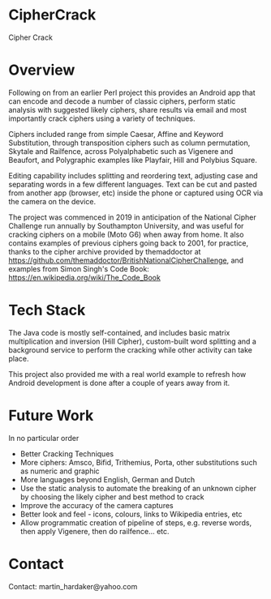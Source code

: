 # CipherCrack
Cipher Crack

<h1>Overview</h1>
Following on from an earlier Perl project this provides an Android app that can encode and decode a number of classic ciphers, perform static analysis with suggested likely ciphers, share results via email and most importantly crack ciphers using a variety of techniques.

Ciphers included range from simple Caesar, Affine and Keyword Substitution, through transposition ciphers such as column permutation, Skytale and Railfence, across Polyalphabetic such as Vigenere and Beaufort, and Polygraphic examples like Playfair, Hill and Polybius Square.

Editing capability includes splitting and reordering text, adjusting case and separating words in a few different languages. Text can be cut and pasted from another app (browser, etc) inside the phone or captured using OCR via the camera on the device.

The project was commenced in 2019 in anticipation of the National Cipher Challenge run annually by Southampton University, and was useful for cracking ciphers on a mobile (Moto G6) when away from home. It also contains examples of previous ciphers going back to 2001, for practice, thanks to the cipher archive provided by themaddoctor at https://github.com/themaddoctor/BritishNationalCipherChallenge, and examples from Simon Singh's Code Book: https://en.wikipedia.org/wiki/The_Code_Book

<h1>Tech Stack</h1>
The Java code is mostly self-contained, and includes basic matrix multiplication and inversion (Hill Cipher), custom-built word splitting and a background service to perform the cracking while other activity can take place.

This project also provided me with a real world example to refresh how Android development is done after a couple of years away from it.

<h1>Future Work</h1>
In no particular order
<ul>
<li>Better Cracking Techniques
<li>More ciphers: Amsco, Bifid, Trithemius, Porta, other substitutions such as numeric and graphic
<li>More languages beyond English, German and Dutch
<li>Use the static analysis to automate the breaking of an unknown cipher by choosing the likely cipher and best method to crack
<li>Improve the accuracy of the camera captures
<li>Better look and feel - icons, colours, links to Wikipedia entries, etc
<li>Allow programmatic creation of pipeline of steps, e.g. reverse words, then apply Vigenere, then do railfence... etc.
</ul>

<h1>Contact</h1>
Contact: martin_hardaker@yahoo.com
